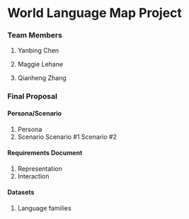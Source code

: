 # World Language Map Project

### Team Members
1. Yanbing Chen

2. Maggie Lehane

3. Qianheng Zhang


### Final Proposal
#### Persona/Scenario
1. Persona
2. Scenario
   Scenario #1
   Scenario #2
    
#### Requirements Document
1. Representation
2. Interaction

#### Datasets
1. Language families




